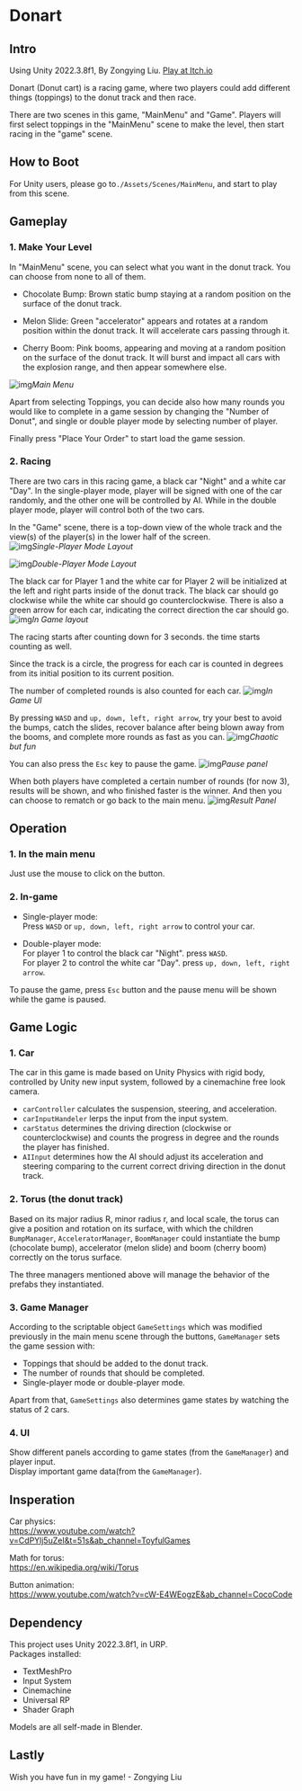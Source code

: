 # Donart  

## Intro
Using Unity 2022.3.8f1, By Zongying Liu. [Play at Itch.io](https://playerzongying.itch.io/donart)  

Donart (Donut cart) is a racing game, where two players could add different things (toppings) to the donut track and then race.  

There are two scenes in this game, "MainMenu" and "Game". Players will first select toppings in the "MainMenu" scene to make the level, then start racing in the "game" scene.

## How to Boot  

For Unity users, please go to```./Assets/Scenes/MainMenu```, and start to play from this scene.

## Gameplay  

### 1. Make Your Level  

In "MainMenu" scene, you can select what you want in the donut track. You can choose from none to all of them.  

* Chocolate Bump: Brown static bump staying at a random position on the surface of the donut track.   

* Melon Slide: Green "accelerator" appears and rotates at a random position within the donut track. It will accelerate cars passing through it.  

* Cherry Boom: Pink booms, appearing and moving at a random position on the surface of the donut track. It will burst and impact all cars with the explosion range, and then appear somewhere else.  

![img](Misc/LevelMaking.png "Main Menu ")*Main Menu*  

Apart from selecting Toppings, you can decide also how many rounds you would like to complete in a game session by changing the "Number of Donut", and single or double player mode by selecting number of player.

Finally press "Place Your Order" to start load the game session.

### 2. Racing  

There are two cars in this racing game, a black car "Night" and a white car "Day". In the single-player mode, player will be signed with one of the car randomly, and the other one will be controlled by AI. While in the double player mode, player will control both of the two cars.

In the "Game" scene, there is a top-down view of the whole track and the view(s) of the player(s) in the lower half of the screen.  
![img](Misc/LayoutSinglePlayer.png "Single-Player Mode Layout")*Single-Player Mode Layout*  

![img](Misc/LayoutDoublePlayer.png "Double-Player Mode Layout")*Double-Player Mode Layout*

The black car for Player 1 and the white car for Player 2 will be initialized at the left and right parts inside of the donut track. 
The black car should go clockwise while the white car should go counterclockwise. 
There is also a green arrow for each car, indicating the correct direction the car should go.
![img](Misc/InGame.png "In Game Layout")*In Game layout*


The racing starts after counting down for 3 seconds. the time starts counting as well.

Since the track is a circle, the progress for each car is counted in degrees from its initial position to its current position.   

The number of completed rounds is also counted for each car. 
![img](Misc/UI.png "In Game UI")*In Game UI*

By pressing ```WASD``` and ```up, down, left, right arrow```, try your best to avoid the bumps, catch the slides, recover balance after being blown away from the booms, and complete more rounds as fast as you can.
![img](Misc/InGameWithAll.png "Chaotic but fun")*Chaotic but fun*

You can also press the ```Esc``` key to pause the game.
![img](Misc/Pause.png "Pause panel")*Pause panel*

When both players have completed a certain number of rounds (for now 3), results will be shown, and who finished faster is the winner. And then you can choose to rematch or go back to the main menu.
![img](Misc/Result.png "Result Panel")*Result Panel*

## Operation
### 1. In the main menu
Just use the mouse to click on the button.

### 2. In-game

* Single-player mode:  
Press ```WASD``` or ```up, down, left, right arrow``` to control your car.

* Double-player mode:  
For player 1 to control the black car "Night". press ```WASD```.  
For player 2 to control the white car "Day". press ```up, down, left, right arrow```.

To pause the game, press ```Esc``` button and the pause menu will be shown while the game is paused.

## Game Logic

### 1. Car
The car in this game is made based on Unity Physics with rigid body, controlled by Unity new input system, followed by a cinemachine free look camera.  

* ```carController``` calculates the suspension, steering, and acceleration.  
* ```carInputHandeler``` lerps the input from the input system.  
* ```carStatus``` determines the driving direction (clockwise or counterclockwise) and counts the progress in degree and the rounds the player has finished.   
* ```AIInput``` determines how the AI should adjust its acceleration and steering comparing to the current correct driving direction in the donut track.



### 2. Torus (the donut track)
Based on its major radius R, minor radius r, and local scale, the torus can give a position and rotation on its surface, with which the children ```BumpManager```, ```AcceleratorManager```, ```BoomManager``` could instantiate the bump (chocolate bump), accelerator (melon slide) and boom (cherry boom) correctly on the torus surface. 

The three managers mentioned above will manage the behavior of the prefabs they instantiated.

### 3. Game Manager
According to the scriptable object ```GameSettings``` which was modified previously in the main menu scene through the buttons, ```GameManager``` sets the game session with:

* Toppings that should be added to the donut track.
* The number of rounds that should be completed.
* Single-player mode or double-player mode.

Apart from that, ```GameSettings``` also determines game states by watching the status of 2 cars.

### 4. UI
Show different panels according to game states (from the ```GameManager```) and player input.  
Display important game data(from the ```GameManager```).


## Insperation

Car physics:   
https://www.youtube.com/watch?v=CdPYlj5uZeI&t=51s&ab_channel=ToyfulGames  

Math for torus:  
https://en.wikipedia.org/wiki/Torus

Button animation:  
https://www.youtube.com/watch?v=cW-E4WEogzE&ab_channel=CocoCode


## Dependency
This project uses Unity 2022.3.8f1, in URP.  
Packages installed:   
* TextMeshPro
* Input System
* Cinemachine
* Universal RP
* Shader Graph

Models are all self-made in Blender.

## Lastly
Wish you have fun in my game! - Zongying Liu
